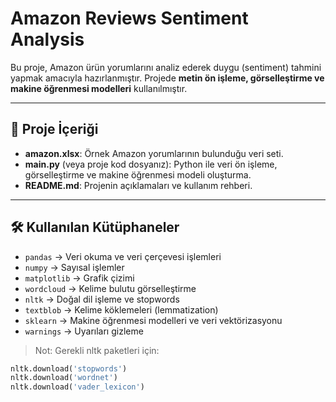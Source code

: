 # Amazon Reviews Sentiment Analysis

Bu proje, Amazon ürün yorumlarını analiz ederek duygu (sentiment) tahmini yapmak amacıyla hazırlanmıştır. Projede **metin ön işleme, görselleştirme ve makine öğrenmesi modelleri** kullanılmıştır.

---

## 📂 Proje İçeriği

- **amazon.xlsx**: Örnek Amazon yorumlarının bulunduğu veri seti.  
- **main.py** (veya proje kod dosyanız): Python ile veri ön işleme, görselleştirme ve makine öğrenmesi modeli oluşturma.  
- **README.md**: Projenin açıklamaları ve kullanım rehberi.

---

## 🛠 Kullanılan Kütüphaneler

- `pandas` → Veri okuma ve veri çerçevesi işlemleri  
- `numpy` → Sayısal işlemler  
- `matplotlib` → Grafik çizimi  
- `wordcloud` → Kelime bulutu görselleştirme  
- `nltk` → Doğal dil işleme ve stopwords  
- `textblob` → Kelime köklemeleri (lemmatization)  
- `sklearn` → Makine öğrenmesi modelleri ve veri vektörizasyonu  
- `warnings` → Uyarıları gizleme

> Not: Gerekli nltk paketleri için:  
```python
nltk.download('stopwords')
nltk.download('wordnet')
nltk.download('vader_lexicon')
